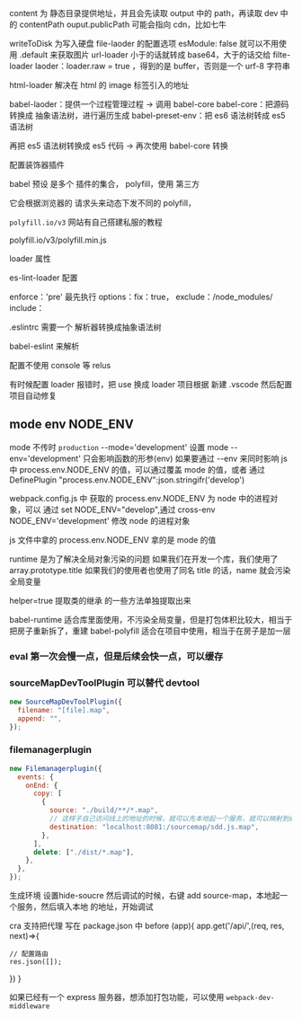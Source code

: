 content 为 静态目录提供地址，并且会先读取 output 中的 path，再读取 dev 中的 contentPath
ouput.publicPath 可能会指向 cdn，比如七牛

writeToDisk 为写入硬盘
file-laoder 的配置选项 esModule: false 就可以不用使用 .default 来获取图片
url-loader 小于的话就转成 base64，大于的话交给 filte-loader
laoder：loader.raw = true ，得到的是 buffer，否则是一个 urf-8 字符串

html-loader 解决在 html 的 image 标签引入的地址

babel-laoder：提供一个过程管理过程 -> 调用 babel-core
babel-core：把源码转换成 抽象语法树，进行遍历生成
babel-preset-env：把 es6 语法树转成 es5 语法树

再把 es5 语法树转换成 es5 代码 -> 再次使用 babel-core 转换

配置装饰器插件

babel 预设 是多个 插件的集合，
polyfill，使用 第三方

它会根据浏览器的 请求头来动态下发不同的 polyfill，

`polyfill.io/v3` 网站有自己搭建私服的教程

polyfill.io/v3/polyfill.min.js

loader 属性

es-lint-loader 配置

enforce：'pre' 最先执行
options：fix：true，
exclude：/node_modules/
include：

.eslintrc
需要一个 解析器转换成抽象语法树

babel-eslint 来解析

配置不使用 console 等 relus

有时候配置 loader 报错时，把 use 换成 loader
项目根据 新建 .vscode 然后配置项目自动修复

## mode env NODE_ENV
mode 不传时 `production`
--mode='development' 设置 mode
--env='development' 只会影响函数的形参(env)
如果要通过 --env 来同时影响 js 中 process.env.NODE_ENV 的值，可以通过覆盖 mode 的值，或者 通过 DefinePlugin
"process.env.NODE_ENV":json.stringifr('develop')

webpack.config.js 中 获取的 process.env.NODE_ENV 为 node 中的进程对象，可以 通过 set NODE_ENV="develop",通过
cross-env NODE_ENV='development' 修改 node 的进程对象

js 文件中拿的 process.env.NODE_ENV 拿的是 mode 的值

runtime 是为了解决全局对象污染的问题
如果我们在开发一个库，我们使用了 array.prototype.title
如果我们的使用者也使用了同名 title 的话，name 就会污染全局变量

helper=true 提取类的继承 的一些方法单独提取出来

babel-runtime 适合库里面使用，不污染全局变量，但是打包体积比较大，相当于把房子重新拆了，重建
babel-polyfill 适合在项目中使用，相当于在房子是加一层

### eval 第一次会慢一点，但是后续会快一点，可以缓存

### sourceMapDevToolPlugin 可以替代 devtool

```js
new SourceMapDevToolPlugin({
  filename: "[file].map",
  append: "",
});
```

### filemanagerplugin

```js
new Filemanagerplugin({
  events: {
    onEnd: {
      copy: [
        {
          source: "./build/**/*.map",
          // 这样子自己访问线上的地址的时候，就可以先本地起一个服务，就可以映射到sourcemap了，或者单独配置一个 source的服务器 
          destination: "localhost:8081:/sourcemap/sdd.js.map",
        },
      ],
      delete: ["./dist/*.map"],
    },
  },
});
```

生成环境 设置hide-soucre 
然后调试的时候，右键 add source-map，本地起一个服务，然后填入本地 的地址，开始调试

cra 支持把代理 写在 package.json 中
before (app){
  app.get('/api/',(req, res, next)=>{

    // 配置路由
    res.json([]);
  })
}

如果已经有一个 express 服务器，想添加打包功能，可以使用 `webpack-dev-middleware`
